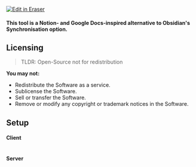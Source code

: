 <p><a target="_blank" href="https://app.eraser.io/workspace/47mHGJfzhzMLKDgCnTLU" id="edit-in-eraser-github-link"><img alt="Edit in Eraser" src="https://firebasestorage.googleapis.com/v0/b/second-petal-295822.appspot.com/o/images%2Fgithub%2FOpen%20in%20Eraser.svg?alt=media&amp;token=968381c8-a7e7-472a-8ed6-4a6626da5501"></a></p>

#### This tool is a Notion- and Google Docs-inspired alternative to Obsidian's Synchronisation option.
## Licensing
> TLDR: Open-Source not for redistribution

**You may not:**

- Redistribute the Software as a service.
- Sublicense the Software.
- Sell or transfer the Software.
- Remove or modify any copyright or trademark notices in the Software.
## Setup
#### Client
```

```
#### Server
```

```







<!--- Eraser file: https://app.eraser.io/workspace/47mHGJfzhzMLKDgCnTLU --->